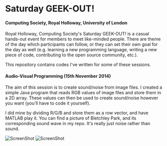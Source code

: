 Saturday GEEK-OUT!
==================
#### Computing Society, Royal Holloway, University of London
Royal Holloway, Computing Society's Saturday GEEK-OUT! is a casual hands-out event for members to meet like-minded people. There are theme of the day which participants can follow, or they can set their own goal for the day as well (e.g. learning a new programming language, writing a new piece of code, contributing to the open source community, etc.). 

This repository contains codes I've written for some of these sessions. 
#### Audio-Visual Programming (15th November 2014)
The aim of this session is to create sound/noise from image files. I created a simple Java program that reads RGB values of image files and store them in a 2D array. These values can then be used to create sound/noise however you want (you'll have to code it yourself). 

I did mine by dividing R/G/B and store them as a row vector, and have MATLAB play it. You can find a picture of Bletchley Park, and its corresponding sound wave in my repo. It's really just noise rather than sound. 

![ScreenShot](https://raw.githubusercontent.com/EmilT/RHGeekOut/master/RHGeekOut/sample.jpg)
![ScreenShot](https://raw.githubusercontent.com/EmilT/RHGeekOut/master/RHGeekOut/soundwave.png)
